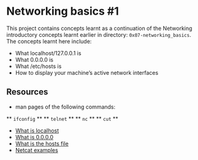 # Networking basics #1
This project contains concepts learnt as a continuation of the Networking introductory concepts learnt earlier in directory: `0x07-networking_basics`. The concepts learnt here include:

- What localhost/127.0.0.1 is
- What 0.0.0.0 is
- What /etc/hosts is
- How to display your machine’s active network interfaces

## Resources
- man pages of the following commands:

** `ifconfig` ** ** `telnet` ** ** `nc` ** ** `cut` **

- [What is localhost](https://en.wikipedia.org/wiki/Localhost)
- [What is 0.0.0.0](https://en.wikipedia.org/wiki/0.0.0.0)
- [What is the hosts file](https://www.makeuseof.com/tag/modify-manage-hosts-file-linux/)
- [Netcat examples](https://www.thegeekstuff.com/2012/04/nc-command-examples/)
